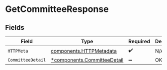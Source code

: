# GetCommitteeResponse


## Fields

| Field                                                                     | Type                                                                      | Required                                                                  | Description                                                               |
| ------------------------------------------------------------------------- | ------------------------------------------------------------------------- | ------------------------------------------------------------------------- | ------------------------------------------------------------------------- |
| `HTTPMeta`                                                                | [components.HTTPMetadata](../../models/components/httpmetadata.md)        | :heavy_check_mark:                                                        | N/A                                                                       |
| `CommitteeDetail`                                                         | [*components.CommitteeDetail](../../models/components/committeedetail.md) | :heavy_minus_sign:                                                        | OK                                                                        |